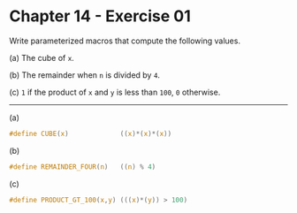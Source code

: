 # Chapter 14 - Exercise 01

Write parameterized macros that compute the following values.

(a) The cube of `x`.

(b) The remainder when `n` is divided by `4`.

(c) `1` if the product of `x` and `y` is less than `100`, `0` otherwise.


---

(a)
```C
#define CUBE(x)             ((x)*(x)*(x))
```

(b)
```C
#define REMAINDER_FOUR(n)   ((n) % 4)
```

(c)
```C
#define PRODUCT_GT_100(x,y) (((x)*(y)) > 100)
```

